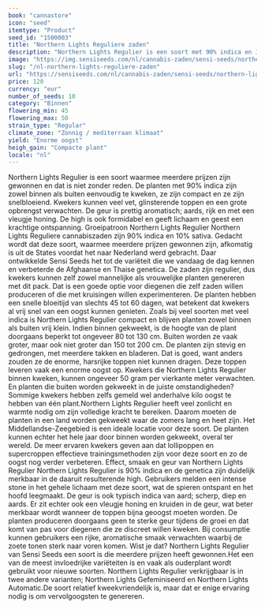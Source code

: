 ```yaml
---
book: "cannastore"
icon: "seed"
itemtype: "Product"
seed_id: "1500003"
title: "Northern Lights Reguliere zaden"
description: "Northern Lights Regulier is een soort met 90% indica en 10% sativa. Het kan tot 1,5 kilo per plant produceren en heeft een honingzoet, aards aroma."
image: "https://img.sensiseeds.com/nl/cannabis-zaden/sensi-seeds/northern-lights-image.png"
slug: "/nl-northern-lights-reguliere-zaden"
url: "https://sensiseeds.com/nl/cannabis-zaden/sensi-seeds/northern-lights?a_aid=cannastore"
price: 120
currency: "eur"
number_of_seeds: 10
category: "Binnen"
flowering_min: 45
flowering_max: 50
strain_type: "Regular"
climate_zone: "Zonnig / mediterraan klimaat"
yield: "Enorme oogst"
heigh_gain: "Compacte plant"
locale: "nl"
---
```

Northern Lights Regulier is een soort waarmee meerdere prijzen zijn gewonnen en dat is niet zonder reden. De planten met 90% indica zijn zowel binnen als buiten eenvoudig te kweken, ze zijn compact en ze zijn snelbloeiend. Kwekers kunnen veel vet, glinsterende toppen en een grote opbrengst verwachten. De geur is prettig aromatisch; aards, rijk en met een vleugje honing. De high is ook formidabel en geeft lichaam en geest een krachtige ontspanning. Groeipatroon Northern Lights Regulier Northern Lights Reguliere cannabiszaden zijn 90% indica en 10% sativa. Gedacht wordt dat deze soort, waarmee meerdere prijzen gewonnen zijn, afkomstig is uit de States voordat het naar Nederland werd gebracht. Daar ontwikkelde Sensi Seeds het tot de variëteit die we vandaag de dag kennen en verbeterde de Afghaanse en Thaise genetica. De zaden zijn regulier, dus kwekers kunnen zelf zowel mannelijke als vrouwelijke planten genereren met dit pack. Dat is een goede optie voor diegenen die zelf zaden willen produceren of die met kruisingen willen experimenteren. De planten hebben een snelle bloeitijd van slechts 45 tot 60 dagen, wat betekent dat kwekers al vrij snel van een oogst kunnen genieten. Zoals bij veel soorten met veel indica is Northern Lights Regulier compact en blijven planten zowel binnen als buiten vrij klein. Indien binnen gekweekt, is de hoogte van de plant doorgaans beperkt tot ongeveer 80 tot 130 cm. Buiten worden ze vaak groter, maar ook niet groter dan 150 tot 200 cm. De planten zijn stevig en gedrongen, met meerdere takken en bladeren. Dat is goed, want anders zouden ze de enorme, harsrijke toppen niet kunnen dragen. Deze toppen leveren vaak een enorme oogst op. Kwekers die Northern Lights Regulier binnen kweken, kunnen ongeveer 50 gram per vierkante meter verwachten. En planten die buiten worden gekweekt in de juiste omstandigheden? Sommige kwekers hebben zelfs gemeld wel anderhalve kilo oogst te hebben van één plant.Northern Lights Regulier heeft veel zonlicht en warmte nodig om zijn volledige kracht te bereiken. Daarom moeten de planten in een land worden gekweekt waar de zomers lang en heet zijn. Het Middellandse-Zeegebied is een ideale locatie voor deze soort. De planten kunnen echter het hele jaar door binnen worden gekweekt, overal ter wereld. De meer ervaren kwekers geven aan dat lollipoppen en supercroppen effectieve trainingsmethoden zijn voor deze soort en zo de oogst nog verder verbeteren. Effect, smaak en geur van Northern Lights Regulier Northern Lights Regulier is 90% indica en de genetica zijn duidelijk merkbaar in de daaruit resulterende high. Gebruikers melden een intense stone in het gehele lichaam met deze soort, wat de spieren ontspant en het hoofd leegmaakt. De geur is ook typisch indica van aard; scherp, diep en aards. Er zit echter ook een vleugje honing en kruiden in de geur, wat beter merkbaar wordt wanneer de toppen bijna geoogst moeten worden. De planten produceren doorgaans geen te sterke geur tijdens de groei en dat komt van pas voor diegenen die ze discreet willen kweken. Bij consumptie kunnen gebruikers een rijke, aromatische smaak verwachten waarbij de zoete tonen sterk naar voren komen. Wist je dat? Northern Lights Regulier van Sensi Seeds een soort is die meerdere prijzen heeft gewonnen.Het een van de meest invloedrijke variëteiten is en vaak als ouderplant wordt gebruikt voor nieuwe soorten. Northern Lights Regulier verkrijgbaar is in twee andere varianten; Northern Lights Gefeminiseerd en Northern Lights Automatic.De soort relatief kweekvriendelijk is, maar dat er enige ervaring nodig is om vervolgoogsten te genereren.
